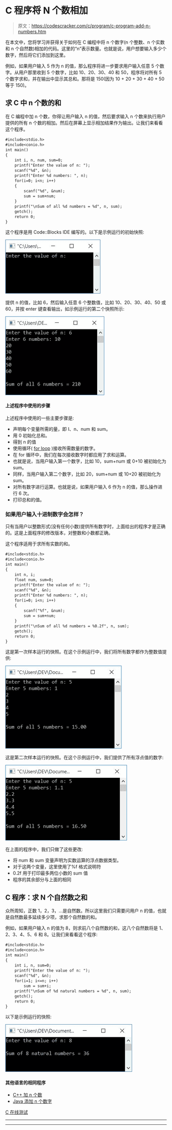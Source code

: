 # C 程序将 N 个数相加

> 原文：<https://codescracker.com/c/program/c-program-add-n-numbers.htm>

在本文中，您将学习并获得关于如何在 C 编程中将 n 个数字(n 个整数、n 个实数和 n 个自然数)相加的代码。这里的“n”表示数量。也就是说，用户想要输入多少个数字，然后将它们添加到这里。

例如，如果用户输入 5 作为 n 的值，那么程序将进一步要求用户输入任意 5 个数字。从用户那里收到 5 个数字，比如 10、20、30、40 和 50，程序将对所有 5 个数字求和，并在输出中显示其总和。那将是 150(因为 10 + 20 + 30 + 40 + 50 等于 150)。

## 求 C 中 n 个数的和

在 C 编程中加 n 个数，你得让用户输入 n 的值，然后要求输入 n 个数来执行用户提供的所有 n 个数的相加。然后在屏幕上显示相加结果作为输出。让我们来看看这个程序。

```
#include<stdio.h>
#include<conio.h>
int main()
{
    int i, n, num, sum=0;
    printf("Enter the value of n: ");
    scanf("%d", &n);
    printf("Enter %d numbers: ", n);
    for(i=0; i<n; i++)
    {
        scanf("%d", &num);
        sum = sum+num;
    }
    printf("\nSum of all %d numbers = %d", n, sum);
    getch();
    return 0;
}
```

这个程序是用 Code::Blocks IDE 编写的。以下是示例运行的初始快照:

![c program to add n numbers](img/5a30a0139defecc9b202f303a417b81e.png)

提供 n 的值，比如 6，然后输入任意 6 个整数值，比如 10、20、30、40、50 或 60，并按 enter 键查看输出，如示例运行的第二个快照所示:

![add n numbers in c](img/ce88b06871f52a4b3e7881e6a0d6ccd5.png)

#### 上述程序中使用的步骤

上述程序中使用的一些主要步骤是:

*   声明每个变量所需的量，即 I、n、num 和 sum。
*   用 0 初始化总和。
*   得到 n 的值
*   使用循环( [for loop](/c/c-for-loop.htm) )接收所需数量的数字。
*   在 for 循环中，我们在每次接收数字时都应用了求和运算。
*   也就是说，当用户输入第一个数字，比如 10，sum+num 或 0+10 被初始化为 sum。
*   同样，当用户输入第二个数字，比如 20，sum+num 或 10+20 被初始化为 sum。
*   对所有数字进行运算。也就是说，如果用户输入 6 作为 n 的值，那么操作进行 6 次。
*   打印总和的值。

### 如果用户输入十进制数字会怎样？

只有当用户以整数形式(没有任何小数)提供所有数字时，上面给出的程序才是正确的。这是上面程序的修改版本，对整数和小数都正确。

这个程序适用于求所有实数的和。

```
#include<stdio.h>
#include<conio.h>
int main()
{
    int n, i;
    float num, sum=0;
    printf("Enter the value of n: ");
    scanf("%d", &n);
    printf("Enter %d numbers: ", n);
    for(i=0; i<n; i++)
    {
        scanf("%f", &num);
        sum = sum+num;
    }
    printf("\nSum of all %d numbers = %0.2f", n, sum);
    getch();
    return 0;
}
```

这是第一次样本运行的快照。在这个示例运行中，我们将所有数字都作为整数值提供:

![add n real numbers in c](img/c054d3926e0c16591f2d139f50b53fa4.png)

这是第二次样本运行的快照。在这个示例运行中，我们提供了所有浮点值的数字:

![c program add n real numbers](img/e1aa227eb2ff2e34404ad12bdc90db88.png)

在上面的程序中，我们只做了这些更改:

*   将 num 和 sum 变量声明为实数运算的浮点数据类型。
*   对于这两个变量，这里使用了%f 格式说明符
*   0.2f 用于打印最多两位小数的 sum 值
*   程序的其余部分与上面的相同

## C 程序：求 N 个自然数之和

众所周知，正数 1，2，3，...是自然数。所以这里我们只需要问用户 n 的值，也就是自然数最多延续多少项，求那个自然数的和。

例如，如果用户输入 n 的值为 8，则求前八个自然数的和，这八个自然数将是 1、2、3、4、5、6 和 8。让我们来看看这个程序:

```
#include<stdio.h>
#include<conio.h>
int main()
{
    int i, n, sum=0;
    printf("Enter the value of n: ");
    scanf("%d", &n);
    for(i=1; i<=n; i++)
        sum = sum+i;
    printf("\nSum of %d natural numbers = %d", n, sum);
    getch();
    return 0;
}
```

以下是示例运行的快照:

![add n natural numbers c](img/43819eccbcc32ea55822192a0eeda82f.png)

#### 其他语言的相同程序

*   [C++ 加 n 个数](/cpp/program/cpp-program-add-n-numbers.htm)
*   [Java 添加 n 个数字](/java/program/java-program-add-n-numbers.htm)

[C 在线测试](/exam/showtest.php?subid=2)

* * *

* * *